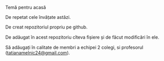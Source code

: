 Temă pentru acasă

De repetat cele învățate astăzi.

De creat repozitoriul propriu pe github.

De adăugat în acest repozitoriu cîteva ﬁșiere și de făcut modiﬁcări în ele.

Să adăugați în calitate de membri a echipei 2 colegi, si profesorul
(tatianamelnic24@gmail.com).

